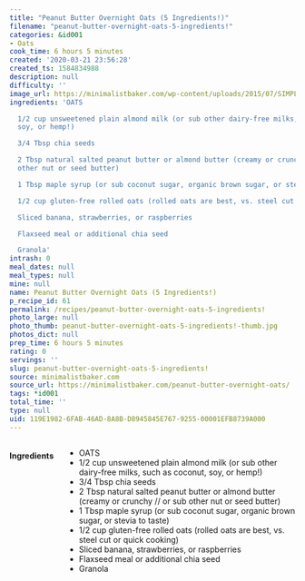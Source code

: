 ```yaml
---
title: "Peanut Butter Overnight Oats (5 Ingredients!)"
filename: "peanut-butter-overnight-oats-5-ingredients!"
categories: &id001
- Oats
cook_time: 6 hours 5 minutes
created: '2020-03-21 23:56:28'
created_ts: 1584834988
description: null
difficulty: ''
image_url: https://minimalistbaker.com/wp-content/uploads/2015/07/SIMPLE-AMAZING-Peanut-Butter-Overnight-Oats-Just-5-ingredients-5-minutes-prep-and-SO-delicious-vegan-recipe-glutenfree-meal-breakfast-oats-oatmeal-680x1050.jpg
ingredients: 'OATS

  1/2 cup unsweetened plain almond milk (or sub other dairy-free milks, such as coconut,
  soy, or hemp!)

  3/4 Tbsp chia seeds

  2 Tbsp natural salted peanut butter or almond butter (creamy or crunchy // or sub
  other nut or seed butter)

  1 Tbsp maple syrup (or sub coconut sugar, organic brown sugar, or stevia to taste)

  1/2 cup gluten-free rolled oats (rolled oats are best, vs. steel cut or quick cooking)

  Sliced banana, strawberries, or raspberries

  Flaxseed meal or additional chia seed

  Granola'
intrash: 0
meal_dates: null
meal_types: null
mine: null
name: Peanut Butter Overnight Oats (5 Ingredients!)
p_recipe_id: 61
permalink: /recipes/peanut-butter-overnight-oats-5-ingredients!
photo_large: null
photo_thumb: peanut-butter-overnight-oats-5-ingredients!-thumb.jpg
photos_dict: null
prep_time: 6 hours 5 minutes
rating: 0
servings: ''
slug: peanut-butter-overnight-oats-5-ingredients!
source: minimalistbaker.com
source_url: https://minimalistbaker.com/peanut-butter-overnight-oats/
tags: *id001
total_time: ''
type: null
uid: 119E1982-6FAB-46AD-8A8B-D8945845E767-9255-00001EFB8739A000
---
```

<div class="large-8 medium-7 columns" id="writeup">	</div><!-- #writeup -->
</div><!-- #row-one -->
<div class="row" id="row-two">	<div class="medium-4 small-5 columns" id="ingredients"><h4>Ingredients</h4><div class="box box-ingredients content"><ul>
<li>OATS</li>
<li>1/2 cup unsweetened plain almond milk (or sub other dairy-free milks, such as coconut, soy, or hemp!)</li>
<li>3/4 Tbsp chia seeds</li>
<li>2 Tbsp natural salted peanut butter or almond butter (creamy or crunchy // or sub other nut or seed butter)</li>
<li>1 Tbsp maple syrup (or sub coconut sugar, organic brown sugar, or stevia to taste)</li>
<li>1/2 cup gluten-free rolled oats (rolled oats are best, vs. steel cut or quick cooking)</li>
<li>Sliced banana, strawberries, or raspberries</li>
<li>Flaxseed meal or additional chia seed</li>
<li>Granola</li>
</ul>
</div>	</div>	<div class="medium-6 small-7 columns" id="directions">	</div>